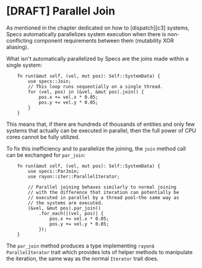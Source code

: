 # [DRAFT] Parallel Join

As mentioned in the chapter dedicated on how to [dispatch][c3] systems,
Specs automatically parallelizes system execution when there is non-conflicting
component requirements between them (mutability XOR aliasing).

What isn't automatically parallelized by Specs are
the joins made within a single system:

```rust,ignore
    fn run(&mut self, (vel, mut pos): Self::SystemData) {
        use specs::Join;
        // This loop runs sequentially on a single thread.
        for (vel, pos) in (&vel, &mut pos).join() {
            pos.x += vel.x * 0.05;
            pos.y += vel.y * 0.05;
        }
    }
```

This means that, if there are hundreds of thousands of entities and only few
systems that actually can be executed in parallel, then the full power
of CPU cores cannot be fully utilized.

To fix this inefficiency and to parallelize the joining, the `join`
method call can be exchanged for `par_join`:

```rust,ignore
    fn run(&mut self, (vel, mut pos): Self::SystemData) {
        use specs::ParJoin;
        use rayon::iter::ParallelIterator;

        // Parallel joining behaves similarly to normal joining
        // with the difference that iteration can potentially be
        // executed in parallel by a thread pool—the same way as
        // the systems are executed.
        (&vel, &mut pos).par_join()
            .for_each(|(vel, pos)| {
                pos.x += vel.x * 0.05;
                pos.y += vel.y * 0.05;
            });
    }
```

The `par_join` method produces a type implementing `rayon`s `ParallelIterator`
trait which provides lots of helper methods to manipulate the iteration,
the same way as the normal `Iterator` trait does.
